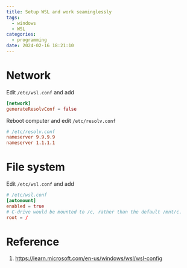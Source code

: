 ```yaml
---
title: Setup WSL and work seaminglessly
tags:
  - windows
  - WSL
categories:
  - programming
date: 2024-02-16 18:21:10
---
```



# Network

Edit `/etc/wsl.conf` and add

```conf
[network]
generateResolvConf = false
```

Reboot computer and edit `/etc/resolv.conf`

```conf
# /etc/resolv.conf
nameserver 9.9.9.9
nameserver 1.1.1.1
```

# File system

Edit `/etc/wsl.conf` and add

```conf
# /etc/wsl.conf
[automount]
enabled = true 
# C-drive would be mounted to /c, rather than the default /mnt/c. 
root = /
```


# Reference

1. https://learn.microsoft.com/en-us/windows/wsl/wsl-config